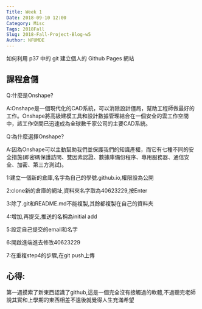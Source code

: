 ```yaml
---
Title: Week 1
Date: 2018-09-10 12:00
Category: Misc
Tags: 2018Fall
Slug: 2018-Fall-Project-Blog-w5
Author: NFUMDE
---
```

如何利用 p37 中的 git 建立個人的 Github Pages 網站


<!-- PELICAN_END_SUMMARY -->

課程倉儲
----
Q:什麼是Onshape?

A:Onshape是一個現代化的CAD系統，可以消除設計僵局，幫助工程師做最好的工作。Onshape將高級建模工具和設計數據管理結合在一個安全的雲工作空間中，該工作空間已迅速成為全球數千家公司的主要CAD系統。

Q:為什麼選擇Onshape?

A:因為Onshape可以主動幫助我們並保護我們的知識產權，而它有七種不同的安全措施(即密碼保護訪問、雙因素認證、數據庫備份程序、專用服務器、通信安全、加密、第三方測試)。

1:建立一個新的倉庫,名字為自己的學號.github.io,權限設為公開

2:clone新的倉庫的網址,資料夾名字取為40623229,按Enter

3:除了.git和README.md不能複製,其餘都複製在自己的資料夾

4:增加,再提交,推送的名稱為initial add

5:設定自己提交的email和名字

6:開啟進端進去修改40623229

7:在重複step4的步驟,在git push上傳

心得:
----

第一週摸索了新東西認識了github,這是一個完全沒有接觸過的軟體,不過聽完老師說其實和上學期的東西相差不遠後就覺得人生充滿希望